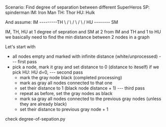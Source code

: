 Scenario:
Find degree of separation between different SuperHeros
SP: spinderman
IM: Iron Man
TH: Thor
HU: Hulk

And assume:
IM ---------TH
  \         /
   \       /
    \     /
     \   /
       HU -------- SM

IM, TH, HU at 1 degree of sepration and SM at 2 from IM and TH and 1 to HU
we basically need to find the min distance between 2 nodes in a graph

Let's start with
  - all nodes empty and marked with infinite distance (white/unprocessed)
--- first pass
  - pick a node, mark it gray and set distance to 0 (distance to iteself)
    if we pick HU: HU d=0,
--- second pass
    - mark the gray node black (completed processing)
    - mark as gray all nodes connected to that one
    - set their distance to 1 (black node distance + 1)
--- third pass
    - repeat as before, set the gray nodes as black
    - mark sa gray all nodes connected to the previous gray nodes
      (unless they are already black)
    - set their distance to previous gray node + 1


check degree-of-sepation.py